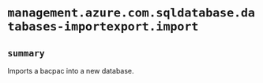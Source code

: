 # `management.azure.com.sqldatabase.databases-importexport.import`

## `summary`
Imports a bacpac into a new database. 


